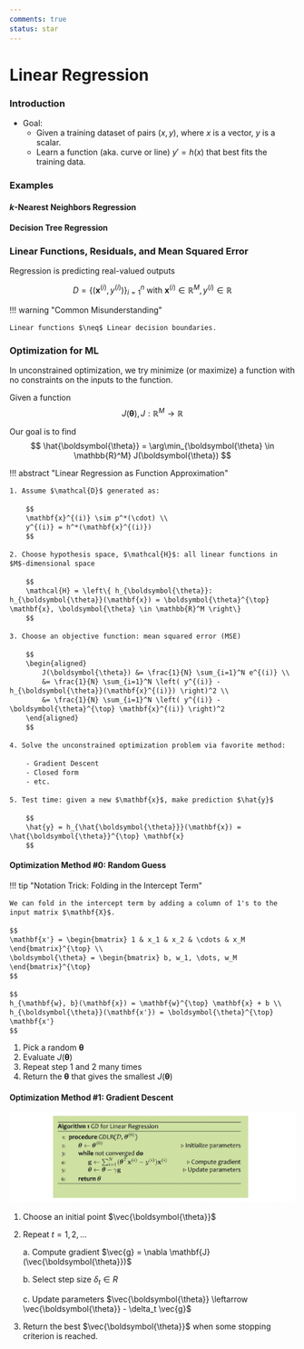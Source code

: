 ```yaml
---
comments: true
status: star
---
```


# Linear Regression

### Introduction

- Goal:
	- Given a training dataset of pairs $(x, y)$, where $x$ is a vector, $y$ is a scalar.
	- Learn a function (aka. curve or line) $y' = h(x)$ that best fits the training data.

### Examples

#### $k$-Nearest Neighbors Regression

#### Decision Tree Regression

### Linear Functions, Residuals, and Mean Squared Error

Regression is predicting real-valued outputs

$$
D = \left\{\left(\mathbf{x}^{(i)}, y^{(i)}\right)\right\}_{i=1}^n \text{ with } \mathbf{x}^{(i)} \in \mathbb{R}^M, y^{(i)} \in \mathbb{R}
$$

!!! warning "Common Misunderstanding"

	Linear functions $\neq$ Linear decision boundaries.

### Optimization for ML

In unconstrained optimization, we try minimize (or maximize) a function with no constraints on the inputs to the function.

Given a function 
$$
J(\boldsymbol{\theta}), J: \mathbb{R}^M \rightarrow \mathbb{R}
$$

Our goal is to find
$$
\hat{\boldsymbol{\theta}} = \arg\min_{\boldsymbol{\theta} \in \mathbb{R}^M} J(\boldsymbol{\theta})
$$

!!! abstract "Linear Regression as Function Approximation"

	1. Assume $\mathcal{D}$ generated as:

		$$
		\mathbf{x}^{(i)} \sim p^*(\cdot) \\
		y^{(i)} = h^*(\mathbf{x}^{(i)})
		$$

	2. Choose hypothesis space, $\mathcal{H}$: all linear functions in $M$-dimensional space

		$$
		\mathcal{H} = \left\{ h_{\boldsymbol{\theta}}: h_{\boldsymbol{\theta}}(\mathbf{x}) = \boldsymbol{\theta}^{\top} \mathbf{x}, \boldsymbol{\theta} \in \mathbb{R}^M \right\}
		$$

	3. Choose an objective function: mean squared error (MSE)

		$$
		\begin{aligned}
			J(\boldsymbol{\theta}) &= \frac{1}{N} \sum_{i=1}^N e^{(i)} \\
			&= \frac{1}{N} \sum_{i=1}^N \left( y^{(i)} - h_{\boldsymbol{\theta}}(\mathbf{x}^{(i)}) \right)^2 \\
			&= \frac{1}{N} \sum_{i=1}^N \left( y^{(i)} - \boldsymbol{\theta}^{\top} \mathbf{x}^{(i)} \right)^2
		\end{aligned}
		$$

	4. Solve the unconstrained optimization problem via favorite method:

		- Gradient Descent
		- Closed form
		- etc.

	5. Test time: given a new $\mathbf{x}$, make prediction $\hat{y}$

		$$
		\hat{y} = h_{\hat{\boldsymbol{\theta}}}(\mathbf{x}) = \hat{\boldsymbol{\theta}}^{\top} \mathbf{x}
		$$

#### Optimization Method #0: Random Guess

!!! tip "Notation Trick: Folding in the Intercept Term"

	We can fold in the intercept term by adding a column of 1's to the input matrix $\mathbf{X}$.

	$$
	\mathbf{x'} = \begin{bmatrix} 1 & x_1 & x_2 & \cdots & x_M \end{bmatrix}^{\top} \\
	\boldsymbol{\theta} = \begin{bmatrix} b, w_1, \dots, w_M \end{bmatrix}^{\top}
	$$

	$$
	h_{\mathbf{w}, b}(\mathbf{x}) = \mathbf{w}^{\top} \mathbf{x} + b \\
	h_{\boldsymbol{\theta}}(\mathbf{x'}) = \boldsymbol{\theta}^{\top} \mathbf{x'}
	$$

1. Pick a random $\boldsymbol{\theta}$
2. Evaluate $J(\boldsymbol{\theta})$
3. Repeat step 1 and 2 many times
4. Return the $\boldsymbol{\theta}$ that gives the smallest $J(\boldsymbol{\theta})$

#### Optimization Method #1: Gradient Descent

![](img/gradient.png)

1. Choose an initial point $\vec{\boldsymbol{\theta}}$
2. Repeat $t = 1, 2, \dots$

	a. Compute gradient $\vec{g} = \nabla \mathbf{J}(\vec{\boldsymbol{\theta}})$

	b. Select step size $\delta_t \in R$

	c. Update parameters $\vec{\boldsymbol{\theta}} \leftarrow \vec{\boldsymbol{\theta}} - \delta_t \vec{g}$

3. Return the best $\vec{\boldsymbol{\theta}}$ when some stopping criterion is reached.
